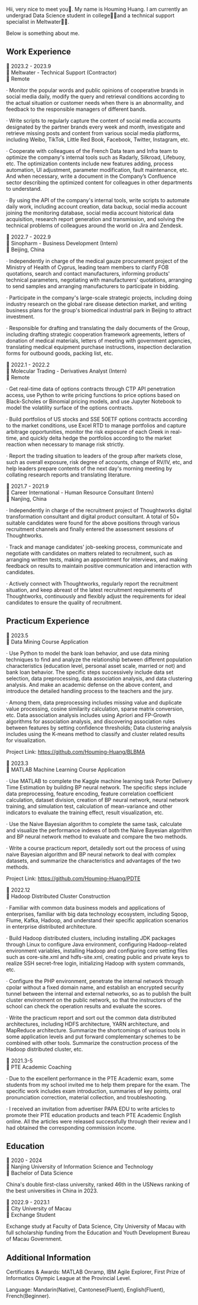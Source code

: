 Hii, very nice to meet you👋. My name is Houming Huang. I am currently an undergrad Data Science student in college👨‍🎓and a technical support specialist in Meltwater👨‍🔬.  

Below is something about me.
## Work Experience
📆 2023.2 - 2023.9  
💼 Meltwater - Technical Support (Contractor)  
📍 Remote  

· Monitor the popular words and public opinions of cooperative brands in social media daily, modify the query and retrieval conditions according to the actual situation or customer needs when there is an abnormality, and feedback to the responsible managers of different bands.  

· Write scripts to regularly capture the content of social media accounts designated by the partner brands every week and month, investigate and retrieve missing posts and content from various social media platforms, including Weibo, TikTok, Little Red Book, Facebook, Twitter, Instagram, etc.

· Cooperate with colleagues of the French Data team and Infra team to optimize the company's internal tools such as Radarly, Silkroad, Lifebuoy, etc. The optimization contents include new features adding, process automation, UI adjustment, parameter modification, fault maintenance, etc. And when necessary, write a document in the Company’s Confluence sector describing the optimized content for colleagues in other departments to understand.

· By using the API of the company's internal tools, write scripts to automate daily work, including account creation, data backup, social media account joining the monitoring database, social media account historical data acquisition, research report generation and transmission, and solving the technical problems of colleagues around the world on Jira and Zendesk.


📆 2022.7 - 2022.9  
💼 Sinopharm - Business Development (Intern)  
📍 Beijing, China  

· Independently in charge of the medical gauze procurement project of the Ministry of Health of Cyprus, leading team members to clarify FOB quotations, search and contact manufacturers, informing products' technical parameters, negotiating with manufacturers' quotations, arranging to send samples and arranging manufacturers to participate in bidding.

· Participate in the company's large-scale strategic projects, including doing industry research on the global rare disease detection market, and writing business plans for the group's biomedical industrial park in Beijing to attract investment.

· Responsible for drafting and translating the daily documents of the Group, including drafting strategic cooperation framework agreements, letters of donation of medical materials, letters of meeting with government agencies, translating medical equipment purchase instructions, inspection declaration forms for outbound goods, packing list, etc.


📆 2022.1 - 2022.2  
💼 Molecular Trading - Derivatives Analyst (Intern)  
📍 Remote  

· Get real-time data of options contracts through CTP API penetration access, use Python to write pricing functions to price options based on Black-Scholes or Binomial pricing models, and use Jupyter Notebook to model the volatility surface of the options contracts.

· Build portfolios of US stocks and SSE 50ETF options contracts according to the market conditions, use Excel RTD to manage portfolios and capture arbitrage opportunities, monitor the risk exposure of each Greek in real-time, and quickly delta hedge the portfolios according to the market reaction when necessary to manage risk strictly.

· Report the trading situation to leaders of the group after markets close, such as overall exposure, risk degree of accounts, change of RV/IV, etc, and help leaders prepare contents of the next day's morning meeting by collating research reports and translating literature.


📆 2021.7 - 2021.9  
💼 Career International - Human Resource Consultant (Intern)  
📍 Nanjing, China  

· Independently in charge of the recruitment project of Thoughtworks digital transformation consultant and digital product consultant. A total of 50+ suitable candidates were found for the above positions through various recruitment channels and finally entered the assessment sessions of Thoughtworks.

· Track and manage candidates' job-seeking process, communicate and negotiate with candidates on matters related to recruitment, such as arranging written tests, making an appointment for interviews, and making feedback on results to maintain positive communication and interaction with candidates.

· Actively connect with Thoughtworks, regularly report the recruitment situation, and keep abreast of the latest recruitment requirements of Thoughtworks, continuously and flexibly adjust the requirements for ideal candidates to ensure the quality of recruitment.
## Practicum Experience
📆 2023.5  
💼 Data Mining Course Application

· Use Python to model the bank loan behavior, and use data mining techniques to find and analyze the relationship between different population characteristics (education level, personal asset scale, married or not) and bank loan behavior. The specific steps successively include data set selection, data preprocessing, data association analysis, and data clustering analysis. And make an academic defense on the above content, and introduce the detailed handling process to the teachers and the jury.

· Among them, data preprocessing includes missing value and duplicate value processing, cosine similarity calculation, sparse matrix conversion, etc. Data association analysis includes using Apriori and FP-Growth algorithms for association analysis, and discovering association rules between features by setting confidence thresholds; Data clustering analysis includes using the K-means method to classify and cluster related results for visualization.

Project Link: https://github.com/Houming-Huang/BLBMA

📆 2023.3  
💼 MATLAB Machine Learning Course Application

· Use MATLAB to complete the Kaggle machine learning task Porter Delivery Time Estimation by building BP neural network. The specific steps include data preprocessing, feature encoding, feature correlation coefficient calculation, dataset division, creation of BP neural network, neural network training, and simulation test, calculation of mean-variance and other indicators to evaluate the training effect, result visualization, etc.

· Use the Naive Bayesian algorithm to complete the same task, calculate and visualize the performance indexes of both the Naive Bayesian algorithm and BP neural network method to evaluate and compare the two methods.

· Write a course practicum report, detailedly sort out the process of using naive Bayesian algorithm and BP neural network to deal with complex datasets, and summarize the characteristics and advantages of the two methods.

Project Link: https://github.com/Houming-Huang/PDTE

📆 2022.12  
💼 Hadoop Distributed Cluster Construction

· Familiar with common data business models and applications of enterprises, familiar with big data technology ecosystem, including Sqoop, Flume, Kafka, Hadoop, and understand their specific application scenarios in enterprise distributed architecture.

· Build Hadoop distributed clusters, including installing JDK packages through Linux to configure Java environment, configuring Hadoop-related environment variables, installing Hadoop and configuring core setting files such as core-site.xml and hdfs-site.xml, creating public and private keys to realize SSH secret-free login, initializing Hadoop with system commands, etc.

· Configure the PHP environment, penetrate the internal network through cpolar without a fixed domain name, and establish an encrypted security tunnel between the internal and external networks, so as to publish the built cluster environment on the public network, so that the instructors of the school can check the operation results and evaluate the scores.

· Write the practicum report and sort out the common data distributed architectures, including HDFS architecture, YARN architecture, and MapReduce architecture. Summarize the shortcomings of various tools in some application levels and put forward complementary schemes to be combined with other tools. Summarize the construction process of the Hadoop distributed cluster, etc.  

📆 2021.3-5  
💼 PTE Academic Coaching  

· Due to the excellent performance in the PTE Academic exam, some students from my school invited me to help them prepare for the exam. The specific work includes exam introduction, summaries of key points, oral pronunciation correction, material collection, and troubleshooting.  

· I received an invitation from advertiser PAPA EDU to write articles to promote their PTE education products and teach PTE Academic English online. All the articles were released successfully through their review and I had obtained the corresponding commission income.
## Education
📆 2020 - 2024  
🏫 Nanjing University of Information Science and Technology  
💼 Bachelor of Data Science  

China's double first-class university, ranked 46th in the USNews ranking of the best universities in China in 2023.

📆 2022.9 - 2023.1  
🏫 City University of Macau    
💼 Exchange Student  

Exchange study at Faculty of Data Science, City University of Macau with full scholarship funding from the Education and Youth Development Bureau of Macau Government.
## Additional Information
Certificates & Awards: MATLAB Onramp, IBM Agile Explorer, First Prize of Informatics Olympic League at the Provincial Level.  

Language: Mandarin(Native), Cantonese(Fluent), English(Fluent), French(Beginner).
